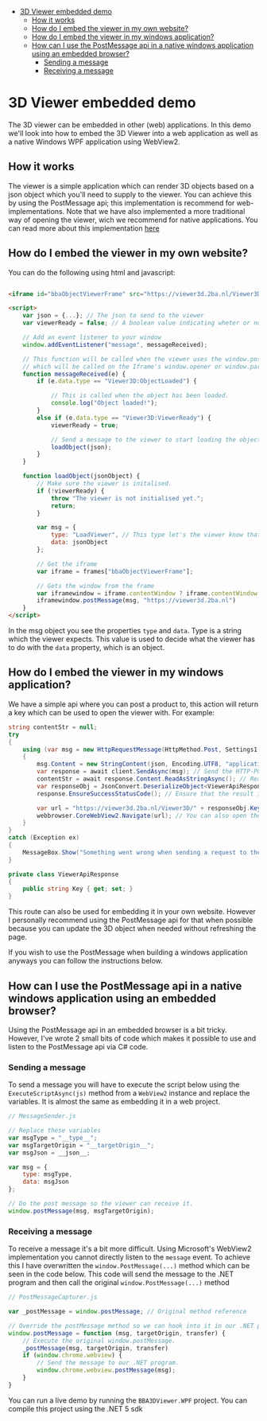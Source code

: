 ﻿- [3D Viewer embedded demo](#3d-viewer-embedded-demo)
  - [How it works](#how-it-works)
  - [How do I embed the viewer in my own website?](#how-do-i-embed-the-viewer-in-my-own-website)
  - [How do I embed the viewer in my windows application?](#how-do-i-embed-the-viewer-in-my-windows-application)
  - [How can I use the PostMessage api in a native windows application using an embedded browser?](#how-can-i-use-the-postmessage-api-in-a-native-windows-application-using-an-embedded-browser)
    - [Sending a message](#sending-a-message)
    - [Receiving a message](#receiving-a-message)


 # 3D Viewer embedded demo

The 3D viewer can be embedded in other (web) applications.
In this demo we'll look into how to embed the 3D Viewer into a web application as well as a native Windows WPF application using WebView2.

## How it works
The viewer is a simple application which can render 3D objects based on a json object which you'll need to supply to the viewer.
You can achieve this by using the PostMessage api; this implementation is recommend for web-implementations.
Note that we have also implemented a more traditional way of opening the viewer,
wich we recommend for native applications. You can read more about this implementation [here](#how-do-i-embed-the-viewer-in-my-windows-application)

## How do I embed the viewer in my own website?
You can do the following using html and javascript:
```html

<iframe id="bbaObjectViewerFrame" src="https://viewer3d.2ba.nl/Viewer3D" frameBorder="0"></iframe>

<script>
    var json = {...}; // The json to send to the viewer
    var viewerReady = false; // A boolean value indicating wheter or not the viewer is ready.

    // Add an event listener to your window
	window.addEventListener("message", messageReceived);

    // This function will be called when the viewer uses the window.postMessage api
    // which will be called on the Iframe's window.opener or window.parent if the former was null.
    function messageReceived(e) {
        if (e.data.type == "Viewer3D:ObjectLoaded") {

            // This is called when the object has been loaded.
            console.log("Object loaded!");
        }
        else if (e.data.type == "Viewer3D:ViewerReady") {
            viewerReady = true;

            // Send a message to the viewer to start loading the object.
            loadObject(json);
        }
    }

    function loadObject(jsonObject) {
        // Make sure the viewer is initalised.
        if (!viewerReady) {
            throw "The viewer is not initialised yet.";
            return;
        }

        var msg = {
            type: "LoadViewer", // This type let's the viewer know that you want to load an object.
            data: jsonObject
        };

        // Get the iframe
        var iframe = frames["bbaObjectViewerFrame"];

        // Gets the window from the frame
        var iframewindow = iframe.contentWindow ? iframe.contentWindow : iframe.contentDocument.defaultView;
        iframewindow.postMessage(msg, "https://viewer3d.2ba.nl")
    }
</script>
```

In the msg object you see the properties `type` and `data`. Type is a string which the viewer expects. This value is used to decide what the viewer has to do with the `data` property, which is an object.

## How do I embed the viewer in my windows application?
We have a simple api where you can post a product to, this action will return a key which can be used to open the viewer with.
For example:
```csharp
string contentStr = null;
try
{
    using (var msg = new HttpRequestMessage(HttpMethod.Post, Settings1.Default.ViewerUrl + "/Api/PostProduct"))
    {
        msg.Content = new StringContent(json, Encoding.UTF8, "application/json"); // Set the request content of the message to our json.
        var response = await client.SendAsync(msg); // Send the HTTP-POST request using System.Net.Http.HttpClient.
        contentStr = await response.Content.ReadAsStringAsync(); // Read the response as string
        var responseObj = JsonConvert.DeserializeObject<ViewerApiResponse>(contentStr); // Get the key from the api response
        response.EnsureSuccessStatusCode(); // Ensure that the result is 2xx

        var url = "https://viewer3d.2ba.nl/Viewer3D/" + responseObj.Key
        webbrowser.CoreWebView2.Navigate(url); // You can also open the default browser with the url
    }
}
catch (Exception ex)
{
    MessageBox.Show("Something went wrong when sending a request to the viewer api\n" + ex + "\n Response: " + contentStr, "Error");
}
```
```cs
private class ViewerApiResponse
{
    public string Key { get; set; }
}
```
This route can also be used for embedding it in your own website. However I personally recommend using the PostMessage api
for that when possible because you can update the 3D object when needed without refreshing the page.

If you wish to use the PostMessage when building a windows application anyways you can follow the instructions below.

## How can I use the PostMessage api in a native windows application using an embedded browser?
Using the PostMessage api in an embedded browser is a bit tricky. However, I've wrote 2 small bits of code which makes it possible to use and listen to the PostMessage api via C# code.

### Sending a message
To send a message you will have to execute the script below using the `ExecuteScriptAsync(js)` method from a `WebView2` instance and replace the variables. It is almost the same as embedding it in a web project.
```javascript
// MessageSender.js

// Replace these variables
var msgType = "__type__";
var msgTargetOrigin = "__targetOrigin__";
var msgJson = __json__;

var msg = {
	type: msgType,
	data: msgJson
};

// Do the post message so the viewer can receive it.
window.postMessage(msg, msgTargetOrigin);
```

### Receiving a message
To receive a message it's a bit more difficult. Using Microsoft's WebView2 implementation you cannot directly listen to the `message` event. To achieve this I have overwritten the `window.PostMessage(...)` method which can be seen in the code below. This code will send the message to the .NET program and then call the original `window.PostMessage(...)` method

```javascript
// PostMessageCapturer.js

var _postMessage = window.postMessage; // Original method reference

// Override the postMessage method so we can hook into it in our .NET program.
window.postMessage = function (msg, targetOrigin, transfer) {
	// Execute the original window.postMessage.
	_postMessage(msg, targetOrigin, transfer)
	if (window.chrome.webview) {
		// Send the message to our .NET program.
		window.chrome.webview.postMessage(msg);
	}
}
```

You can run a live demo by running the `BBA3DViewer.WPF` project. You can compile this project using the .NET 5 sdk
